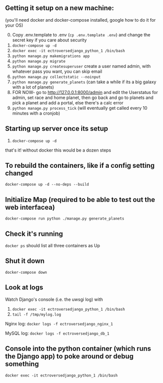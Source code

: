 ## Getting it setup on a new machine:

(you'll need docker and docker-compose installed, google how to do it for your OS)

0. Copy .env.template to .env (`cp .env.template .env`) and change the secret key if you care about security
1. `docker-compose up -d`
2. `docker exec -it ectroversedjango_python_1 /bin/bash`
3. `python manage.py makemigrations app`
4. `python manage.py migrate`
5. `python manage.py createsuperuser` create a user named admin, with whatever pass you want, you can skip email
6. `python manage.py collectstatic --noinput`
7. `python manage.py generate_planets` (can take a while if its a big galaxy with a lot of planets)
8. FOR NOW- go to http://127.0.0.1:8000/admin and edit the Userstatus for admin, set race and home planet, then go back and go to planets and pick a planet and add a portal, else there's a calc error
9. `python manage.py process_tick` (will eventually get called every 10 minutes with a cronjob)

## Starting up server once its setup

1. `docker-compose up -d`

that's it!  without docker this would be a dozen steps

## To rebuild the containers, like if a config setting changed

`docker-compose up -d --no-deps --build`

## Initialize Map (required to be able to test out the web interfacea)

`docker-compose run python ./manage.py generate_planets`

## Check it's running

`docker ps` should list all three containers as Up

## Shut it down

`docker-compose down`

## Look at logs

Watch Django's console (i.e. the uwsgi log) with
1. `docker exec -it ectroversedjango_python_1 /bin/bash`
2. `tail -f /tmp/mylog.log`

Nginx log:
`docker logs -f ectroversedjango_nginx_1`

MySQL log:
`docker logs -f ectroversedjango_db_1`

## Console into the python container (which runs the Django app) to poke around or debug something

`docker exec -it ectroversedjango_python_1 /bin/bash`
